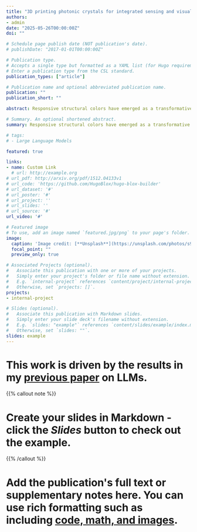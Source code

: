 ```yaml
---
title: "3D printing photonic crystals for integrated sensing and visualization"
authors:
- admin
date: "2025-05-26T00:00:00Z"
doi: ""

# Schedule page publish date (NOT publication's date).
# publishDate: "2017-01-01T00:00:00Z"

# Publication type.
# Accepts a single type but formatted as a YAML list (for Hugo requirements).
# Enter a publication type from the CSL standard.
publication_types: ["article"]

# Publication name and optional abbreviated publication name.
publication: ""
publication_short: ""

abstract: Responsive structural colors have emerged as a transformative platform for next-generation optical technologies, owing to their tunable, pigment-free nature and potential applications in anti-counterfeiting, dynamic displays, and environmental sensing. However, existing fabrication strategies for responsive structure color often suffer from low design flexibility, limited scalability, and lack of programmability, severely restricting the realization of complex, multifunctional systems. To overcome these limitations, we present a machine learning-assisted 3D printing strategy for the fabrication of structurally colored devices with dynamic, multicolor visual outputs. By harnessing machine learning to model and predict the intricate relationships between structural color, printing parameters, and external stimuli (e.g., electromagnetic fields), our approach enables inverse design and on-demand generation of programmable visual patterns. This data-driven framework significantly enhances the precision, adaptability, and efficiency of structural color printing, paving the way for intelligent fabrication workflows. Moreover, the seamless integration of display and sensing functionalities in printed constructs allows for the development of self-adaptive systems capable of real-time environmental interaction and feedback. This study demonstrates the unique advantages of combining machine learning with advanced additive manufacturing to unlock the full potential of dynamic structural colors, offering a scalable route toward intelligent, multifunctional, and interactive photonic devices.

# Summary. An optional shortened abstract.
summary: Responsive structural colors have emerged as a transformative platform for next-generation optical technologies, owing to their tunable, pigment-free nature and potential applications in anti-counterfeiting, dynamic displays, and environmental sensing. However, existing fabrication strategies for responsive structure color often suffer from low design flexibility, limited scalability, and lack of programmability, severely restricting the realization of complex, multifunctional systems. To overcome these limitations, we present a machine learning-assisted 3D printing strategy for the fabrication of structurally colored devices with dynamic, multicolor visual outputs. By harnessing machine learning to model and predict the intricate relationships between structural color, printing parameters, and external stimuli (e.g., electromagnetic fields), our approach enables inverse design and on-demand generation of programmable visual patterns. This data-driven framework significantly enhances the precision, adaptability, and efficiency of structural color printing, paving the way for intelligent fabrication workflows. Moreover, the seamless integration of display and sensing functionalities in printed constructs allows for the development of self-adaptive systems capable of real-time environmental interaction and feedback. This study demonstrates the unique advantages of combining machine learning with advanced additive manufacturing to unlock the full potential of dynamic structural colors, offering a scalable route toward intelligent, multifunctional, and interactive photonic devices.

# tags:
# - Large Language Models

featured: true

links:
- name: Custom Link
  # url: http://example.org
# url_pdf: http://arxiv.org/pdf/1512.04133v1
# url_code: 'https://github.com/HugoBlox/hugo-blox-builder'
# url_dataset: '#'
# url_poster: '#'
# url_project: ''
# url_slides: ''
# url_source: '#'
url_video: '#'

# Featured image
# To use, add an image named `featured.jpg/png` to your page's folder. 
image:
  caption: 'Image credit: [**Unsplash**](https://unsplash.com/photos/s9CC2SKySJM)'
  focal_point: ""
  preview_only: true

# Associated Projects (optional).
#   Associate this publication with one or more of your projects.
#   Simply enter your project's folder or file name without extension.
#   E.g. `internal-project` references `content/project/internal-project/index.md`.
#   Otherwise, set `projects: []`.
projects:
- internal-project

# Slides (optional).
#   Associate this publication with Markdown slides.
#   Simply enter your slide deck's filename without extension.
#   E.g. `slides: "example"` references `content/slides/example/index.md`.
#   Otherwise, set `slides: ""`.
slides: example
---
```


# This work is driven by the results in my [previous paper](/publication/conference-paper/) on LLMs.

{{% callout note %}}
# Create your slides in Markdown - click the *Slides* button to check out the example.
{{% /callout %}}

# Add the publication's **full text** or **supplementary notes** here. You can use rich formatting such as including [code, math, and images](https://docs.hugoblox.com/content/writing-markdown-latex/).
